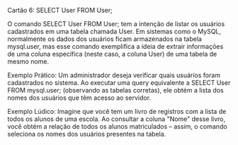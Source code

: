 Cartão 6: SELECT User FROM User;

O comando SELECT User FROM User; tem a intenção de listar os usuários cadastrados em uma tabela chamada User. Em sistemas como o MySQL, normalmente os dados dos usuários ficam armazenados na tabela mysql.user, mas esse comando exemplifica a ideia de extrair informações de uma coluna específica (neste caso, a coluna User) de uma tabela de mesmo nome.

Exemplo Prático:
Um administrador deseja verificar quais usuários foram cadastrados no sistema. Ao executar uma query equivalente a SELECT User FROM mysql.user; (observando as tabelas corretas), ele obtém a lista dos nomes dos usuários que têm acesso ao servidor.

Exemplo Lúdico:
Imagine que você tem um livro de registros com a lista de todos os alunos de uma escola. Ao consultar a coluna "Nome" desse livro, você obtém a relação de todos os alunos matriculados – assim, o comando seleciona os nomes dos usuários presentes na tabela.
